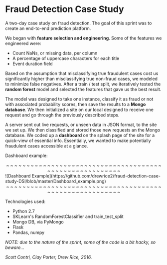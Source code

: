 # Fraud Detection Case Study

A two-day case study on fraud detection. The goal of this sprint was to create an end-to-end prediction platform.

We began with **feature selection and engineering**. Some of the features we engineered were:
- Count NaNs, or missing data, per column
- A percentage of uppercase characters for each title
- Event duration field

Based on the assumption that misclassifying true fraudulent cases cost us significantly higher than misclassifying true non-fraud cases, we modeled to minimize false negatives. After a train / test split, we iteratively tested the **random forest** model and selected the features that gave us the best result.

The model was designed to take one instance, classify it as fraud or not with associated probability scores, then save the results to a **Mongo database**. We then initialized a site on our local designed to receive one request and go through the previously described steps.

A server sent out live requests, or unseen data in JSON format, to the site we set up. We then classified and stored those new requests an the Mongo database. We coded up a **dashboard** on the splash page of the site for a quick-view of essential info. Essentially, we wanted to make potentially fraudulent cases accessible at a glance.

Dashboard example:


<center> ~ ~ ~ ~ ~ ~ ~ ~ ~ ~ ~ ~ ~ ~ ~ ~ ~ ~ ~ ~ ~ ~ ~ ~ ~ ~ ~ ~ ~ ~ ~ ~ ~ ~ ~ ~ ~ ~ ~ ~ ~ ~ ~ ~ ~ ~ ~ ~ ~ ~ ~ ~ ~ ~ ~ ~ </center>
![Dashboard Example](https://github.com/drewrice2/fraud-detection-case-study-DSI/blob/master/Dashboard_example.png)
<center> ~ ~ ~ ~ ~ ~ ~ ~ ~ ~ ~ ~ ~ ~ ~ ~ ~ ~ ~ ~ ~ ~ ~ ~ ~ ~ ~ ~ ~ ~ ~ ~ ~ ~ ~ ~ ~ ~ ~ ~ ~ ~ ~ ~ ~ ~ ~ ~ ~ ~ ~ ~ ~ ~ ~ ~ </center>

Technologies used:
- Python 2.7
- SKLearn's RandomForestClassifier and train_test_split
- Mongo DB, via PyMongo
- Flask
- Pandas, numpy

*NOTE: due to the nature of the sprint, some of the code is a bit hacky, so beware...*

*Scott Contri, Clay Porter, Drew Rice, 2016.*
